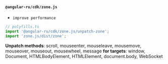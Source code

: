 #### `@angular-ru/cdk/zone.js`

-   `improve performance`

```ts
// polyfills.ts
import '@angular-ru/cdk/zone.js/unpatch-zone';
import 'zone.js/dist/zone';
```

**Unpatch methods**: scroll, mouseenter, mouseleave, mousemove, mouseover, mouseout, mousewheel, message **for
targets**: window, Document, HTMLBodyElement, HTMLElement, document.body, WebSocket
